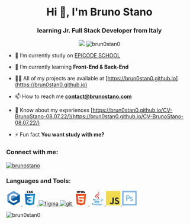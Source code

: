 <h1 align="center">Hi 👋, I'm Bruno Stano</h1>
<h3 align="center">learning Jr. Full Stack Developer from Italy</h3>
<p align="center"> <img src="https://svgshare.com/i/mG0.svg/> </p>
<p align="left"> <img src="https://komarev.com/ghpvc/?username=brun0stan0&label=Profile%20views&color=0e75b6&style=flat" alt="brun0stan0" /> </p>

- 🔭 I’m currently study on [EPICODE SCHOOL](http://epicode.com/)

- 🌱 I’m currently learning **Front-End & Back-End**

- 👨‍💻 All of my projects are available at [https://brun0stan0.github.io](https://brun0stan0.github.io)

- 📫 How to reach me **contact@brunostano.com**

- 📄 Know about my experiences [https://brun0stan0.github.io/CV-BrunoStano-08.07.22/](https://brun0stan0.github.io/CV-BrunoStano-08.07.22/)

- ⚡ Fun fact **You want study with me?**

<h3 align="left">Connect with me:</h3>
<p align="left">
<a href="https://linkedin.com/in/brunostano" target="blank"><img align="center" src="https://raw.githubusercontent.com/rahuldkjain/github-profile-readme-generator/master/src/images/icons/Social/linked-in-alt.svg" alt="brunostano" height="30" width="40" /></a>
</p>

<h3 align="left">Languages and Tools:</h3>
<p align="left"> <a href="https://www.cprogramming.com/" target="_blank" rel="noreferrer"> <img src="https://raw.githubusercontent.com/devicons/devicon/master/icons/c/c-original.svg" alt="c" width="40" height="40"/> </a> <a href="https://www.w3schools.com/css/" target="_blank" rel="noreferrer"> <img src="https://raw.githubusercontent.com/devicons/devicon/master/icons/css3/css3-original-wordmark.svg" alt="css3" width="40" height="40"/> </a> <a href="https://www.figma.com/" target="_blank" rel="noreferrer"> <img src="https://www.vectorlogo.zone/logos/figma/figma-icon.svg" alt="figma" width="40" height="40"/> </a> <a href="https://git-scm.com/" target="_blank" rel="noreferrer"> <img src="https://www.vectorlogo.zone/logos/git-scm/git-scm-icon.svg" alt="git" width="40" height="40"/> </a> <a href="https://www.w3.org/html/" target="_blank" rel="noreferrer"> <img src="https://raw.githubusercontent.com/devicons/devicon/master/icons/html5/html5-original-wordmark.svg" alt="html5" width="40" height="40"/> </a> <a href="https://www.java.com" target="_blank" rel="noreferrer"> <img src="https://raw.githubusercontent.com/devicons/devicon/master/icons/java/java-original.svg" alt="java" width="40" height="40"/> </a> <a href="https://developer.mozilla.org/en-US/docs/Web/JavaScript" target="_blank" rel="noreferrer"> <img src="https://raw.githubusercontent.com/devicons/devicon/master/icons/javascript/javascript-original.svg" alt="javascript" width="40" height="40"/> </a> <a href="https://www.photoshop.com/en" target="_blank" rel="noreferrer"> <img src="https://raw.githubusercontent.com/devicons/devicon/master/icons/photoshop/photoshop-line.svg" alt="photoshop" width="40" height="40"/> </a> </p>

<p><img align="left" src="https://github-readme-stats.vercel.app/api/top-langs?username=brun0stan0&show_icons=true&locale=en&layout=compact" alt="brun0stan0" /></p>

